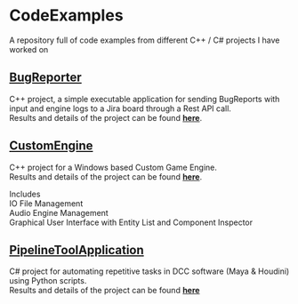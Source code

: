 # CodeExamples
A repository full of code examples from different C++ / C# projects I have worked on

## [BugReporter](https://github.com/Dannyfaction/CodeExamples/tree/main/BugReporter)
C++ project, a simple executable application for sending BugReports with input and engine logs to a Jira board through a Rest API call.  
Results and details of the project can be found [**here**](https://dannykruiswijk.com/projects/DataFlow.html).

## [CustomEngine](https://github.com/Dannyfaction/CodeExamples/tree/main/CustomEngine)
C++ project for a Windows based Custom Game Engine.  
Results and details of the project can be found [**here**](https://dannykruiswijk.com/projects/DataFlow.html).

Includes  
IO File Management  
Audio Engine Management  
Graphical User Interface with Entity List and Component Inspector

## [PipelineToolApplication](https://github.com/Dannyfaction/CodeExamples/tree/main/PipelineToolApplication)
C# project for automating repetitive tasks in DCC software (Maya & Houdini) using Python scripts.  
Results and details of the project can be found [**here**](https://dannykruiswijk.com/projects/PipelineToolApplication.html)